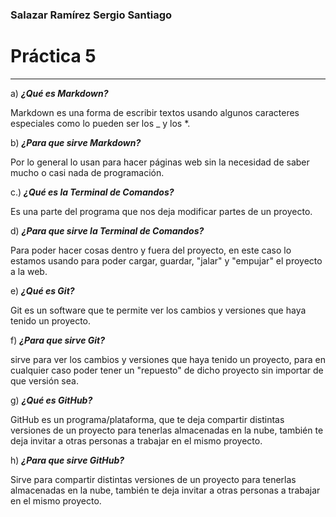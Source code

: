 ### **Salazar Ramírez Sergio Santiago**

# **Práctica 5**
---


a)     **_¿Qué es Markdown?_**

Markdown es una forma de escribir textos usando algunos caracteres especiales como lo pueden ser los _ y los *.

b)      **_¿Para que sirve Markdown?_**

Por lo general lo usan para hacer páginas web sin la necesidad de saber mucho o casi nada de programación.

c.)     **_¿Qué es la Terminal de Comandos?_**

Es una parte del programa que nos deja modificar partes de un proyecto.

d)      **_¿Para que sirve la Terminal de Comandos?_**

Para poder hacer cosas dentro y fuera del proyecto, en este caso lo estamos usando para poder cargar, guardar, "jalar" y "empujar" el proyecto a la web.

e)      **_¿Qué es Git?_**

Git es un software que te permite ver los cambios y versiones que haya tenido un proyecto.

f)      **_¿Para que sirve Git?_**

sirve para ver los cambios y versiones que haya tenido un proyecto, para en cualquier caso poder tener un "repuesto" de dicho proyecto sin importar de que versión sea.

g)     **_¿Qué es GitHub?_**

GitHub es un programa/plataforma, que te deja compartir distintas versiones de un proyecto para tenerlas almacenadas en la nube, también te deja invitar a otras personas a trabajar en el mismo proyecto.

h)     **_¿Para que sirve GitHub?_**

Sirve para compartir distintas versiones de un proyecto para tenerlas almacenadas en la nube, también te deja invitar a otras personas a trabajar en el mismo proyecto.